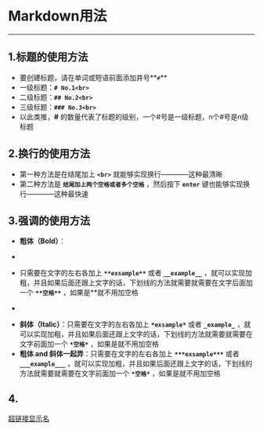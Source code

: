 # Markdown用法
---
## 1.标题的使用方法
- 要创建标题，请在单词或短语前面添加井号**`#`** <br>
- 一级标题：**`# No.1<br>`**
- 二级标题：**`## No.2<br>`**
- 三级标题：**`### No.3<br>`**
- 以此类推，**#** 的数量代表了标题的级别，一个#号是一级标题，n个#号是n级标题<br>

## 2.换行的使用方法
- 第一种方法是在结尾加上 **`<br>`** 就能够实现换行————这种最清晰<br> 
- 第二种方法是 **`结尾加上两个空格或者多个空格`** ，然后按下 **`enter`** 键也能够实现换行————这种最快速<br>

## 3.强调的使用方法
- **粗体（Bold）**：
- ```
- 只需要在文字的左右各加上 **`**exsample**`** 或者 **`__example__`** ，就可以实现加粗，并且如果后面还跟上文字的话，下划线的方法就需要就需要在文字后面加一个 **`**空格**`** ，如果是**就不用加空格
- ```
- **斜体（Italic）**：只需要在文字的左右各加上 **`*exsample*`**  或者  **`_example_`** ，就可以实现加粗，并且如果后面还跟上文字的话，下划线的方法就需要就需要在文字前面加一个 **`*空格*`** ，如果是就不用加空格  
- **粗体 and 斜体一起弄**：只需要在文字的左右各加上 **`***exsample***`** 或者 **`___example___`** ，就可以实现加粗，并且如果后面还跟上文字的话，下划线的方法就需要就需要在文字前面加一个 **`*空格*`** ，如果是就不用加空格

## 4.
[超链接显示名](超链接地址 "超链接title")
